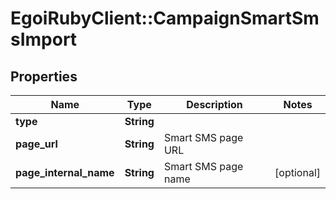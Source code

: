 # EgoiRubyClient::CampaignSmartSmsImport

## Properties
Name | Type | Description | Notes
------------ | ------------- | ------------- | -------------
**type** | **String** |  | 
**page_url** | **String** | Smart SMS page URL | 
**page_internal_name** | **String** | Smart SMS page name | [optional] 


